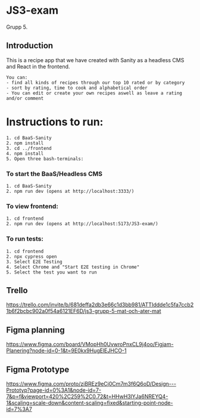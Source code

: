 # JS3-exam
Grupp 5. 

## Introduction
This is a recipe app that we have created with Sanity as a headless CMS and React in the frontend. 
```
You can:
- find all kinds of recipes through our top 10 rated or by category
- sort by rating, time to cook and alphabetical order
- You can edit or create your own recipes aswell as leave a rating and/or comment
```


# Instructions to run:
```
1. cd BaaS-Sanity
2. npm install
3. cd ../frontend
4. npm install
5. Open three bash-terminals:
```
### To start the BaaS/Headless CMS
```
1. cd BaaS-Sanity
2. npm run dev (opens at http://localhost:3333/)
```
### To view frontend:
```
1. cd frontend 
2. npm run dev (opens at http://localhost:5173/JS3-exam/)
```
### To run tests:
```
1. cd frontend
2. npx cypress open
3. Select E2E Testing
4. Select Chrome and "Start E2E testing in Chrome"
5. Select the test you want to run 
```

## Trello 
https://trello.com/invite/b/681deffa2db3e66c1d3bb981/ATTIddde1c5fa7ccb21b6f2bcbc902a0f54a6121EF6D/js3-grupp-5-mat-och-ater-mat

## Figma planning
https://www.figma.com/board/VMopHh0UvwroPnxCL9j4oo/Figjam-Planering?node-id=0-1&t=9E0kx9HugElEJHCO-1

## Figma Prototype
https://www.figma.com/proto/ziBREz9eCj0Cm7m3f6Q6oD/Design---Prototyp?page-id=0%3A1&node-id=7-7&p=f&viewport=420%2C259%2C0.72&t=HHwH3lYJa6NREYQ4-1&scaling=scale-down&content-scaling=fixed&starting-point-node-id=7%3A7

